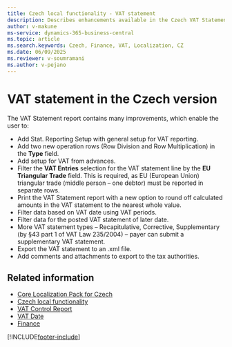 ```yaml
---
title: Czech local functionality - VAT statement
description: Describes enhancements available in the Czech VAT Statement report.
author: v-makune
ms-service: dynamics-365-business-central
ms.topic: article
ms.search.keywords: Czech, Finance, VAT, Localization, CZ
ms.date: 06/09/2025
ms.reviewer: v-soumramani
ms.author: v-pejano
---
```


# VAT statement in the Czech version

The VAT Statement report contains many improvements, which enable the user to:

- Add Stat. Reporting Setup with general setup for VAT reporting.
- Add two new operation rows (Row Division and Row Multiplication) in the **Type** field.
- Add setup for VAT from advances.
- Filter the **VAT Entries** selection for the VAT statement line by the **EU Triangular Trade** field. This is required, as EU (European Union) triangular trade (middle person – one debtor) must be reported in separate rows.
- Print the VAT Statement report with a new option to round off calculated amounts in the VAT statement to the nearest whole value.
- Filter data based on VAT date using VAT periods.
- Filter data for the posted VAT statement of later date.
- More VAT statement types – Recapitulative, Corrective, Supplementary (by §43 part 1 of VAT Law 235/2004) – payer can submit a supplementary VAT statement.
- Export the VAT statement to an .xml file.
- Add comments and attachments to export to the tax authorities.

## Related information

- [Core Localization Pack for Czech](ui-extensions-core-localization-pack-cz.md)  
- [Czech local functionality](czech-local-functionality.md)  
- [VAT Control Report](vat-control-report.md)  
- [VAT Date](how-to-setup-vat-date.md)  
- [Finance](../../finance.md)  

[!INCLUDE[footer-include](../../includes/footer-banner.md)]
